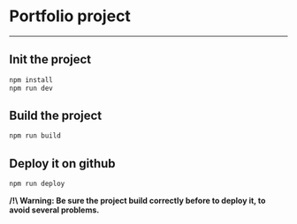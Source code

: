 # Portfolio project

---

## Init the project

```bash
npm install
npm run dev
```

## Build the project

```bash
npm run build
```

## Deploy it on github

```bash
npm run deploy
```

__/!\ Warning: Be sure the project build correctly before to deploy it, to avoid several problems.__
